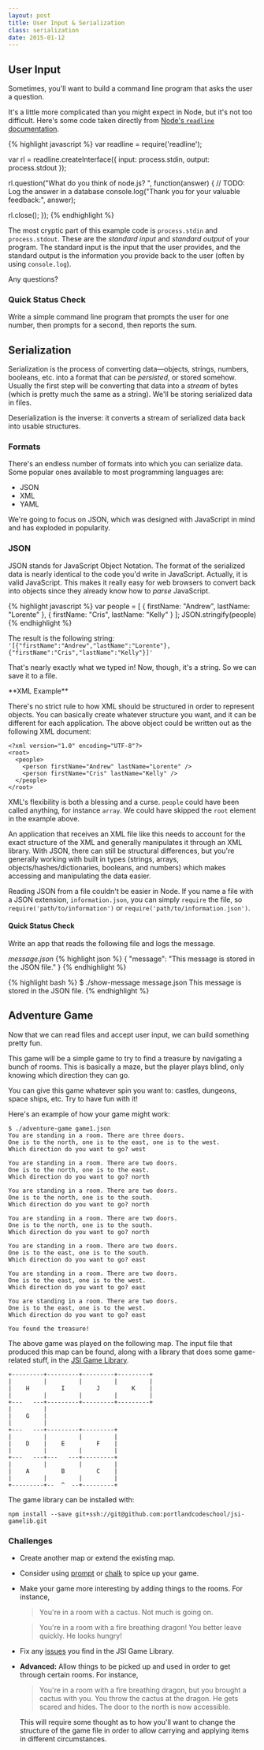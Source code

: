 ```yaml
---
layout: post
title: User Input & Serialization
class: serialization
date: 2015-01-12
---
```


## User Input

Sometimes, you'll want to build a command line program that asks the user a question.

It's a little more complicated than you might expect in Node, but it's not too difficult. Here's some code taken directly from [Node's `readline` documentation][node-readline].

{% highlight javascript %}
var readline = require('readline');

var rl = readline.createInterface({
  input: process.stdin,
  output: process.stdout
});

rl.question("What do you think of node.js? ", function(answer) {
  // TODO: Log the answer in a database
  console.log("Thank you for your valuable feedback:", answer);

  rl.close();
});
{% endhighlight %}

The most cryptic part of this example code is `process.stdin` and `process.stdout`. These are the _standard input_ and _standard output_ of your program. The standard input is the input that the user provides, and the standard output is the information you provide back to the user (often by using `console.log`).

Any questions?

### Quick Status Check

Write a simple command line program that prompts the user for one number, then prompts for a second, then reports the sum.

## Serialization

Serialization is the process of converting data&mdash;objects, strings, numbers, booleans, etc. into a format that can be _persisted_, or stored somehow. Usually the first step will be converting that data into a _stream_ of bytes (which is pretty much the same as a string). We'll be storing serialized data in files.

Deserialization is the inverse: it converts a stream of serialized data back into usable structures.

### Formats

There's an endless number of formats into which you can serialize data. Some popular ones available to most programming languages are:

* JSON
* XML
* YAML

We're going to focus on JSON, which was designed with JavaScript in mind and has exploded in popularity.

### JSON

JSON stands for JavaScript Object Notation. The format of the serialized data is nearly identical to the code you'd write in JavaScript. Actually, it is valid JavaScript. This makes it really easy for web browsers to convert back into objects since they already know how to _parse_ JavaScript.

{% highlight javascript %}
var people = [
  { firstName: "Andrew", lastName: "Lorente" },
  { firstName: "Cris", lastName: "Kelly" }
];
JSON.stringify(people)
{% endhighlight %}

The result is the following string:
`'[{"firstName":"Andrew","lastName":"Lorente"},{"firstName":"Cris","lastName":"Kelly"}]'`

That's nearly exactly what we typed in! Now, though, it's a string. So we can
save it to a file.

<aside>
**XML Example**

There's no strict rule to how XML should be structured in order to represent objects. You can basically create whatever structure you want, and it can be different for each application. The above object could be written out as the following XML document:

    <?xml version="1.0" encoding="UTF-8"?>
    <root>
      <people>
        <person firstName="Andrew" lastName="Lorente" />
        <person firstName="Cris" lastName="Kelly" />
      </people>
    </root>

XML's flexibility is both a blessing and a curse. `people` could have been called anything, for instance `array`. We could have skipped the `root` element in the example above.

An application that receives an XML file like this needs to account for the exact structure of the XML and generally manipulates it through an XML library. With JSON, there can still be structural differences, but you're generally working with built in types (strings, arrays, objects/hashes/dictionaries, booleans, and numbers) which makes accessing and manipulating the data easier.
</aside>

Reading JSON from a file couldn't be easier in Node. If you name a file with a JSON extension, `information.json`, you can simply `require` the file, so `require('path/to/information')` or `require('path/to/information.json')`.

#### Quick Status Check

Write an app that reads the following file and logs the message.

_message.json_
{% highlight json %}
{
  "message": "This message is stored in the JSON file."
}
{% endhighlight %}

{% highlight bash %}
$ ./show-message message.json
This message is stored in the JSON file.
{% endhighlight %}

## Adventure Game

Now that we can read files and accept user input, we can build something pretty fun.

This game will be a simple game to try to find a treasure by navigating a bunch of rooms. This is basically a maze, but the player plays blind, only knowing which direction they can go.

You can give this game whatever spin you want to: castles, dungeons, space ships, etc. Try to have fun with it!

<aside class="objective">
Here's an example of how your game might work:

    $ ./adventure-game game1.json
    You are standing in a room. There are three doors.
    One is to the north, one is to the east, one is to the west.
    Which direction do you want to go? west

    You are standing in a room. There are two doors.
    One is to the north, one is to the east.
    Which direction do you want to go? north

    You are standing in a room. There are two doors.
    One is to the north, one is to the south.
    Which direction do you want to go? north

    You are standing in a room. There are two doors.
    One is to the north, one is to the south.
    Which direction do you want to go? north

    You are standing in a room. There are two doors.
    One is to the east, one is to the south.
    Which direction do you want to go? east

    You are standing in a room. There are two doors.
    One is to the east, one is to the west.
    Which direction do you want to go? east

    You are standing in a room. There are two doors.
    One is to the east, one is to the west.
    Which direction do you want to go? east

    You found the treasure!
</aside>

The above game was played on the following map. The input file that produced this map can be found, along with a library that does some game-related stuff, in the [JSI Game Library][github-jsi-game-library].

    +---------+---------+---------+---------+
    |         |         |         |         |
    |    H         I         J         K    |
    |         |         |         |         |
    +---   ---+---------+---------+---------+
    |         |
    |    G    |
    |         |
    +---   ---+---------+---------+
    |         |         |         |
    |    D    |    E         F    |
    |         |         |         |
    +---   ---+---   ---+---------+
    |         |         |         |
    |    A         B         C    |
    |         |         |         |
    +---------+--  ^  --+---------+

The game library can be installed with:

    npm install --save git+ssh://git@github.com:portlandcodeschool/jsi-gamelib.git

### Challenges

- Create another map or extend the existing map.

- Consider using [prompt][prompt] or [chalk][chalk] to spice up your game.

- Make your game more interesting by adding things to the rooms. For instance,

  > You're in a room with a cactus. Not much is going on.

  > You're in a room with a fire breathing dragon! You better leave quickly.
  > He looks hungry!

- Fix any [issues][github-jsi-game-library-issues] you find in the JSI Game
  Library.

- **Advanced:** Allow things to be picked up and used in order to get through certain rooms. For instance,

  > You're in a room with a fire breathing dragon, but you brought a cactus
  > with you. You throw the cactus at the dragon. He gets scared and hides.
  > The door to the north is now accessible.

  This will require some thought as to how you'll want to change the structure of the game file in order to allow carrying and applying items in different circumstances.


[node-readline]: http://nodejs.org/api/readline.html
[github-jsi-game-library]: https://github.com/portlandcodeschool/jsi-gamelib
[github-jsi-game-library-issues]: https://github.com/portlandcodeschool/jsi-gamelib/issues
[prompt]: https://github.com/flatiron/prompt
[chalk]: https://github.com/sindresorhus/chalk

